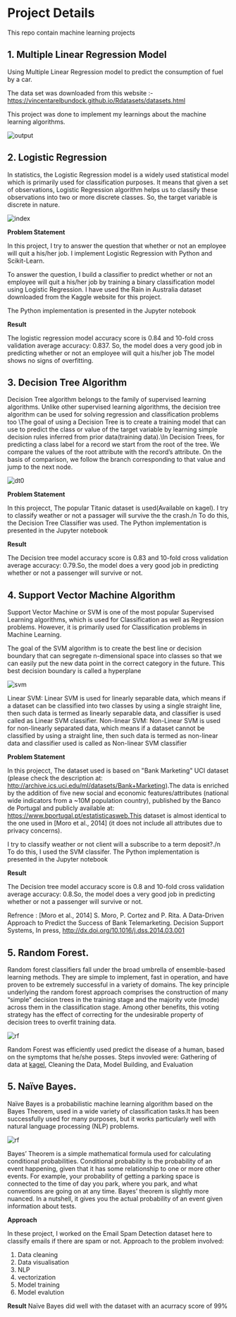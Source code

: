 # Project Details

This repo contain machine learning projects

## 1. Multiple Linear Regression Model
Using Multiple Linear Regression model to predict the consumption of fuel by a car.

The data set was downloaded from this website :- https://vincentarelbundock.github.io/Rdatasets/datasets.html

This project was done to implement my learnings about the machine learning algorithms.

![output](https://user-images.githubusercontent.com/90661230/150852731-bbd62fbb-3219-4ded-ba33-a41bac52d62e.png)


## 2. Logistic Regression

In statistics, the Logistic Regression model is a widely used statistical model which is primarily used for classification purposes. It means that given a set of observations, Logistic Regression algorithm helps us to classify these observations into two or more discrete classes. So, the target variable is discrete in nature.

![index](https://user-images.githubusercontent.com/90661230/152688077-0294ded5-65ee-4e7d-8f8b-ed354c65a605.png)

**Problem Statement**

In this project, I try to answer the question that whether or not an employee will quit a his/her job. I implement Logistic Regression with Python and Scikit-Learn.

To answer the question, I build a classifier to predict whether or not an employee will quit a his/her job by training a binary classification model using Logistic Regression. I have used the Rain in Australia dataset downloaded from the Kaggle website for this project.

The Python implementation is presented in the Jupyter notebook

**Result**

The logistic regression model accuracy score is  0.84 and 10-fold cross validation average accuracy: 0.837. So, the model does a very good job in predicting whether or not  an employee will quit a his/her job  The model shows no signs of overfitting.


## 3. Decision Tree Algorithm

Decision Tree algorithm belongs to the family of supervised learning algorithms. Unlike other supervised learning algorithms, the decision tree algorithm can be used for solving regression and classification problems too \The goal of using a Decision Tree is to create a training model that can use to predict the class or value of the target variable by learning simple decision rules inferred from prior data(training data).\In Decision Trees, for predicting a class label for a record we start from the root of the tree. We compare the values of the root attribute with the record’s attribute. On the basis of comparison, we follow the branch corresponding to that value and jump to the next node.

![dt0](https://user-images.githubusercontent.com/90661230/153706104-40f960d1-814e-435e-ad84-6f1b6cafb3b2.png)

**Problem Statement**

In this projecct, The popular Titanic dataset is used(Available on kagel). I try to classify weather or not a passager will survive the the crash./n  To do this, the Decision Tree Classifier was used.
The Python implementation is presented in the Jupyter notebook

**Result**

The Decision tree model accuracy score is  0.83 and 10-fold cross validation average accuracy: 0.79.So, the model does a very good job in predicting whether or not a passenger will survive or not.


## 4. Support Vector Machine Algorithm

Support Vector Machine or SVM is one of the most popular Supervised Learning algorithms, which is used for Classification as well as Regression problems. However, it is primarily used for Classification problems in Machine Learning.

The goal of the SVM algorithm is to create the best line or decision boundary that can segregate n-dimensional space into classes so that we can easily put the new data point in the correct category in the future. This best decision boundary is called a hyperplane

![svm](https://user-images.githubusercontent.com/90661230/154235807-f51c9506-3017-4369-9134-b2192507e71f.png)


Linear SVM: Linear SVM is used for linearly separable data, which means if a dataset can be classified into two classes by using a single straight line, then such data is termed as linearly separable data, and classifier is used called as Linear SVM classifier.
Non-linear SVM: Non-Linear SVM is used for non-linearly separated data, which means if a dataset cannot be classified by using a straight line, then such data is termed as non-linear data and classifier used is called as Non-linear SVM classifier

**Problem Statement**

In this projecct, The  dataset used is based on "Bank Marketing" UCI dataset (please check the description at: http://archive.ics.uci.edu/ml/datasets/Bank+Marketing).The data is enriched by the addition of five new social and economic features/attributes (national wide indicators from a ~10M population country), published by the Banco de Portugal and publicly available at: https://www.bportugal.pt/estatisticasweb.This dataset is almost identical to the one used in [Moro et al., 2014] (it does not include all attributes due to privacy concerns). 

I try to classify weather or not client will a subscribe to a term deposit?./n  To do this, I used the SVM classifer.
The Python implementation is presented in the Jupyter notebook


**Result**

The Decision tree model accuracy score is  0.8 and 10-fold cross validation average accuracy: 0.8.So, the model does a very good job in predicting whether or not a passenger will survive or not.

Refrence : [Moro et al., 2014] S. Moro, P. Cortez and P. Rita. A Data-Driven Approach to Predict the Success of Bank Telemarketing. Decision Support Systems, In press, http://dx.doi.org/10.1016/j.dss.2014.03.001



## 5. Random Forest.
Random forest classifiers fall under the broad umbrella of ensemble-based learning methods. They are simple to implement, fast in operation, and have proven to be extremely successful in a variety of domains. The key principle underlying the random forest approach comprises the construction of many “simple” decision trees in the training stage and the majority vote (mode) across them in the classification stage. Among other benefits, this voting strategy has the effect of correcting for the undesirable property of decision trees to overfit training data.

![rf](https://user-images.githubusercontent.com/90661230/154436124-4bc58163-47bf-4819-871e-242128bb659a.png)

Random Forest was efficiently used predict the disease of a human, based on the symptoms that he/she posses.
Steps invovled were: Gathering of data at <a href='https://www.kaggle.com/kaushil268/disease-prediction-using-machine-learning'>kagel</a>, Cleaning the Data, Model Building, and Evaluation



## 5. Naïve Bayes.

Naïve Bayes is a probabilistic machine learning algorithm based on the Bayes Theorem, used in a wide variety of classification tasks.It has been successfully used for many purposes, but it works particularly well with natural language processing (NLP) problems.

![rf](https://user-images.githubusercontent.com/90661230/154436124-4bc58163-47bf-4819-871e-242128bb659a.png)

Bayes’ Theorem is a simple mathematical formula used for calculating conditional probabilities.
Conditional probability is the probability of an event happening, given that it has some relationship to one or more other events. For example, your probability of getting a parking space is connected to the time of day you park, where you park, and what conventions are going on at any time. Bayes’ theorem is slightly more nuanced. In a nutshell, it gives you the actual probability of an event given information about tests.

**Approach**

 In these project, I worked on the Email Spam Detection dataset here to classify emails if there are spam or not. Approach to the problem involved:
 1. Data cleaning
 2. Data visualisation
 3. NLP
 4. vectorization
 4. Model training
 5. Model evalution 

**Result**
Naïve Bayes did well with the dataset with an acurracy score of 99%
 